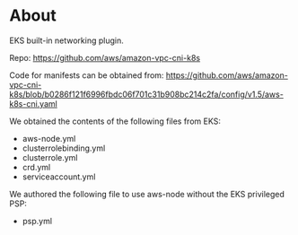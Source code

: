 # About

EKS built-in networking plugin.

Repo: https://github.com/aws/amazon-vpc-cni-k8s

Code for manifests can be obtained from: https://github.com/aws/amazon-vpc-cni-k8s/blob/b0286f121f6996fbdc06f701c31b908bc214c2fa/config/v1.5/aws-k8s-cni.yaml

We obtained the contents of the following files from EKS:

- aws-node.yml
- clusterrolebinding.yml
- clusterrole.yml
- crd.yml
- serviceaccount.yml

We authored the following file to use aws-node without the EKS privileged PSP:

- psp.yml
